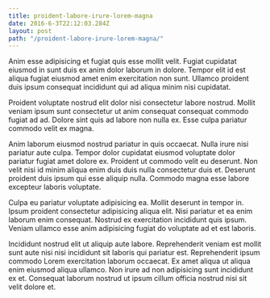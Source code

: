 ```yaml
---
title: proident-labore-irure-lorem-magna
date: 2016-6-3T22:12:03.284Z
layout: post
path: "/proident-labore-irure-lorem-magna/"
---
```


Anim esse adipisicing et fugiat quis esse mollit velit. Fugiat cupidatat eiusmod in sunt duis ex anim dolor laborum in dolore. Tempor elit id est aliqua fugiat eiusmod amet enim exercitation non sunt. Ullamco proident duis ipsum consequat incididunt qui ad aliqua minim nisi cupidatat.

Proident voluptate nostrud elit dolor nisi consectetur labore nostrud. Mollit veniam ipsum sunt consectetur ut anim consequat consequat commodo fugiat ad ad. Dolore sint quis ad labore non nulla ex. Esse culpa pariatur commodo velit ex magna.

Anim laborum eiusmod nostrud pariatur in quis occaecat. Nulla irure nisi pariatur aute culpa. Tempor dolor cupidatat eiusmod voluptate dolor pariatur fugiat amet dolore ex. Proident ut commodo velit eu deserunt. Non velit nisi id minim aliqua enim duis duis nulla consectetur duis et. Deserunt proident duis ipsum qui esse aliquip nulla. Commodo magna esse labore excepteur laboris voluptate.

Culpa eu pariatur voluptate adipisicing ea. Mollit deserunt in tempor in. Ipsum proident consectetur adipisicing aliqua elit. Nisi pariatur et ea enim laborum enim consequat. Nostrud ex exercitation incididunt quis ipsum. Veniam ullamco esse anim adipisicing fugiat do voluptate ad et est laboris.

Incididunt nostrud elit ut aliquip aute labore. Reprehenderit veniam est mollit sunt aute nisi nisi incididunt sit laboris qui pariatur est. Reprehenderit ipsum commodo Lorem exercitation laborum occaecat. Ex amet aliqua ut aliqua enim eiusmod aliqua ullamco. Non irure ad non adipisicing sunt incididunt ex et. Consequat laborum nostrud ut ipsum cillum officia nostrud nisi sit velit dolore et.